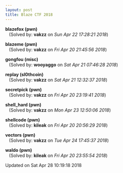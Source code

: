 ```yaml
---
layout: post
title: Blaze CTF 2018
---
```


<!--break-->

**blazefox (pwn)**  
&nbsp;&nbsp;&nbsp;(Solved by: **vakzz** on _Sun Apr 22 17:28:21 2018_)  
  
**blazeme (pwn)**  
&nbsp;&nbsp;&nbsp;(Solved by: **vakzz** on _Fri Apr 20 21:45:56 2018_)  
  
**gongfou (misc)**  
&nbsp;&nbsp;&nbsp;(Solved by: **wooyaggo** on _Sat Apr 21 07:46:28 2018_)  
  
**replay (sl0thcoin)**  
&nbsp;&nbsp;&nbsp;(Solved by: **vakzz** on _Sat Apr 21 12:32:37 2018_)  
  
**secretpick (pwn)**  
&nbsp;&nbsp;&nbsp;(Solved by: **vakzz** on _Fri Apr 20 23:19:41 2018_)  
  
**shell_hard (pwn)**  
&nbsp;&nbsp;&nbsp;(Solved by: **vakzz** on _Mon Apr 23 12:50:06 2018_)  
  
**shellcode (pwn)**  
&nbsp;&nbsp;&nbsp;(Solved by: **kileak** on _Fri Apr 20 20:56:29 2018_)  
  
**vectors (pwn)**  
&nbsp;&nbsp;&nbsp;(Solved by: **vakzz** on _Tue Apr 24 17:45:37 2018_)  
  
**waldo (pwn)**  
&nbsp;&nbsp;&nbsp;(Solved by: **kileak** on _Fri Apr 20 23:55:54 2018_)  
  


Updated on Sat Apr 28 10:19:18 2018
